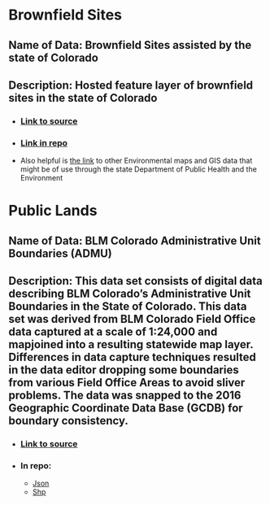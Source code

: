 # Brownfield Sites 

## Name of Data: Brownfield Sites assisted by the state of Colorado 

## Description: Hosted feature layer of brownfield sites in the state of Colorado

* ### [Link to source](https://services3.arcgis.com/66aUo8zsujfVXRIT/ArcGIS/rest/services/CDPHE_Brownfield/FeatureServer/0?f=pjson)

* ### [Link in repo](https://github.com/elisechessman/up206a-elise/blob/main/Data/Brownfields_CO_json) 


* Also helpful is [the link](https://cdphe.colorado.gov/hm-gis-data) to other Environmental maps and GIS data that might be of use through the state Department of Public Health and the Environment


# Public Lands

## Name of Data: BLM Colorado Administrative Unit Boundaries (ADMU)

## Description: This data set consists of digital data describing BLM Colorado’s Administrative Unit Boundaries in the State of Colorado. This data set was derived from BLM Colorado Field Office data captured at a scale of 1:24,000 and mapjoined into a resulting statewide map layer. Differences in data capture techniques resulted in the data editor dropping some boundaries from various Field Office Areas to avoid sliver problems. The data was snapped to the 2016 Geographic Coordinate Data Base (GCDB) for boundary consistency.

* ### [Link to source](https://www.blm.gov/site-page/services-geospatial-gis-data-colorado)

* ### In repo: 
  * [Json]()
  * [Shp](https://github.com/elisechessman/up206a-elise/blob/main/Data/BLM_CO_ADMU_FO_SHP.zip)
